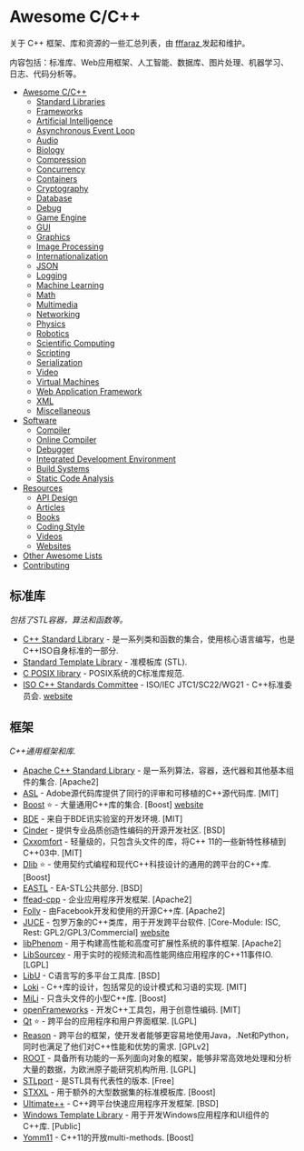 # Awesome C/C++
关于 C++ 框架、库和资源的一些汇总列表，由 [fffaraz ](https://github.com/fffaraz/awesome-cpp/) 发起和维护。

内容包括：标准库、Web应用框架、人工智能、数据库、图片处理、机器学习、日志、代码分析等。

- [Awesome C/C++](#awesome-cpp)
	- [Standard Libraries](#standard-libraries)
	- [Frameworks](#frameworks)
	- [Artificial Intelligence](#artificial-intelligence)
	- [Asynchronous Event Loop](#asynchronous-event-loop)
	- [Audio](#audio)
	- [Biology](#biology)
	- [Compression](#compression)
	- [Concurrency](#concurrency)
	- [Containers](#containers)
	- [Cryptography](#cryptography)
	- [Database](#database)
	- [Debug](#debug)
	- [Game Engine](#game-engine)
	- [GUI](#gui)
	- [Graphics](#graphics)
	- [Image Processing](#image-processing)
	- [Internationalization](#internationalization)
	- [JSON](#json)
	- [Logging](#logging)
	- [Machine Learning](#machine-learning)
	- [Math](#math)
	- [Multimedia](#multimedia)
	- [Networking](#networking)
	- [Physics](#physics)
	- [Robotics](#robotics)
	- [Scientific Computing](#scientific-computing)
	- [Scripting](#scripting)
	- [Serialization](#serialization)
	- [Video](#video)
	- [Virtual Machines](#virtual-machines)
	- [Web Application Framework](#web-application-framework)
	- [XML](#xml)
	- [Miscellaneous](#miscellaneous)
- [Software](#software)
	- [Compiler](#compiler)
	- [Online Compiler](#online-compiler)
	- [Debugger](#debugger)
	- [Integrated Development Environment](#integrated-development-environment)
	- [Build Systems](#build-systems)
	- [Static Code Analysis](#static-code-analysis)
- [Resources](#resources)
	- [API Design](#api-design)
	- [Articles](#articles)
	- [Books](#books)
	- [Coding Style](#coding-style)
	- [Videos](#videos)
	- [Websites](#websites)
- [Other Awesome Lists](#other-awesome-lists)
- [Contributing](#contributing)

## 标准库
*包括了STL容器，算法和函数等。*

* [C++ Standard Library](http://en.wikipedia.org/wiki/C%2B%2B_Standard_Library) - 是一系列类和函数的集合，使用核心语言编写，也是C++ISO自身标准的一部分.
* [Standard Template Library](http://en.wikipedia.org/wiki/Standard_Template_Library) - 准模板库 (STL).
* [C POSIX library](http://en.wikipedia.org/wiki/C_POSIX_library) - POSIX系统的C标准库规范.
* [ISO C++ Standards Committee](https://github.com/cplusplus) - ISO/IEC JTC1/SC22/WG21 - C++标准委员会. [website](http://www.open-std.org/JTC1/SC22/WG21/)

## 框架
*C++通用框架和库.*

* [Apache C++ Standard Library](http://stdcxx.apache.org/) - 是一系列算法，容器，迭代器和其他基本组件的集合. [Apache2]
* [ASL](http://stlab.adobe.com/) - Adobe源代码库提供了同行的评审和可移植的C++源代码库. [MIT]
* [Boost](https://github.com/boostorg) :star: - 大量通用C++库的集合. [Boost] [website](http://www.boost.org/)
* [BDE](https://github.com/bloomberg/bde) - 来自于BDE讯实验室的开发环境. [MIT]
* [Cinder](http://libcinder.org/) - 提供专业品质创造性编码的开源开发社区. [BSD]
* [Cxxomfort](http://ryan.gulix.cl/fossil.cgi/cxxomfort/) - 轻量级的，只包含头文件的库，将C++ 11的一些新特性移植到C++03中. [MIT]
* [Dlib](http://dlib.net/) :star: - 使用契约式编程和现代C++科技设计的通用的跨平台的C++库. [Boost]
* [EASTL](https://github.com/paulhodge/EASTL) - EA-STL公共部分. [BSD]
* [ffead-cpp](https://github.com/sumeetchhetri/ffead-cpp) - 企业应用程序开发框架. [Apache2]
* [Folly](https://github.com/facebook/folly) - 由Facebook开发和使用的开源C++库. [Apache2]
* [JUCE](https://github.com/julianstorer/JUCE) - 包罗万象的C++类库，用于开发跨平台软件. [Core-Module: ISC, Rest: GPL2/GPL3/Commercial] [website](http://www.juce.com/)
* [libPhenom](https://github.com/facebook/libphenom) - 用于构建高性能和高度可扩展性系统的事件框架. [Apache2]
* [LibSourcey](https://github.com/sourcey/libsourcey) - 用于实时的视频流和高性能网络应用程序的C++11事件IO. [LGPL]
* [LibU](https://github.com/koanlogic/libu) - C语言写的多平台工具库. [BSD]
* [Loki](http://loki-lib.sourceforge.net/) - C++库的设计，包括常见的设计模式和习语的实现. [MIT]
* [MiLi](https://code.google.com/p/mili/) - 只含头文件的小型C++库. [Boost]
* [openFrameworks](http://www.openframeworks.cc/) - 开发C++工具包，用于创意性编码. [MIT]
* [Qt](http://qt-project.org/) :star: - 跨平台的应用程序和用户界面框架. [LGPL]
* [Reason](http://code.google.com/p/reason/) - 跨平台的框架，使开发者能够更容易地使用Java，.Net和Python，同时也满足了他们对C++性能和优势的需求. [GPLv2]
* [ROOT](http://root.cern.ch) - 具备所有功能的一系列面向对象的框架，能够非常高效地处理和分析大量的数据，为欧洲原子能研究机构所用. [LGPL]
* [STLport](http://www.stlport.org/) - 是STL具有代表性的版本. [Free]
* [STXXL](http://stxxl.sourceforge.net/) - 用于额外的大型数据集的标准模板库. [Boost]
* [Ultimate++](http://www.ultimatepp.org/) - C++跨平台快速应用程序开发框架. [BSD]
* [Windows Template Library](http://sourceforge.net/projects/wtl/) - 用于开发Windows应用程序和UI组件的C++库. [Public]
* [Yomm11](https://github.com/jll63/yomm11) - C++11的开放multi-methods. [Boost]
